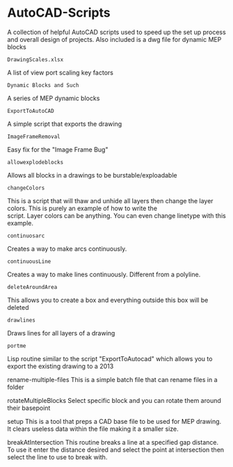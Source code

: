 # AutoCAD-Scripts
A collection of helpful AutoCAD scripts used to speed up the set up process and overall design of projects.
Also included is a dwg file for dynamic MEP blocks

 	DrawingScales.xlsx 
  A list of view port scaling key factors
  
	Dynamic Blocks and Such
  A series of MEP dynamic blocks
  
	ExportToAutoCAD
  A simple script that exports the drawing 
  
	ImageFrameRemoval
  Easy fix for the "Image Frame Bug"
  
	allowexplodeblocks
  Allows all blocks in a drawings to be burstable/exploadable
  
	changeColors
  This is a script that will thaw and unhide all layers then change the layer colors. This is purely an example of how to write the     
  script. Layer colors can be anything. You can even change linetype with this example.
  
	continuosarc
  Creates a way to make arcs continuously. 
  
	continuousLine
  Creates a way to make lines continuously. Different from a polyline.
  
	deleteAroundArea
  This allows you to create a box and everything outside this box will be deleted
  
	drawlines
  Draws lines for all layers of a drawing
  
	portme
  Lisp routine similar to the script "ExportToAutocad" which allows you to export the existing drawing to a 2013 
	
  rename-multiple-files
  This is a simple batch file that can rename files in a folder
	
  rotateMultipleBlocks
  Select specific block and you can rotate them around their basepoint
	
  setup
  This is a tool that preps a CAD base file to be used for MEP drawing. It clears useless data within the file making it a smaller size.
  
  breakAtIntersection
  This routine breaks a line at a specified gap distance. 
  To use it enter the distance desired and select the point at intersection then select the line to use to break with.
